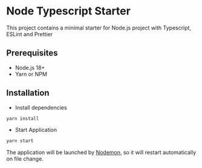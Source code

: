 # Node Typescript Starter

This project contains a minimal starter for Node.js project with Typescript, ESLint and Prettier

## Prerequisites
- Node.js 18+
- Yarn or NPM

## Installation
- Install dependencies
```bash
yarn install
```

- Start Application
```bash
yarn start
```
The application will be launched by [Nodemon,](https://nodemon.com) so it will restart automatically on file change.
